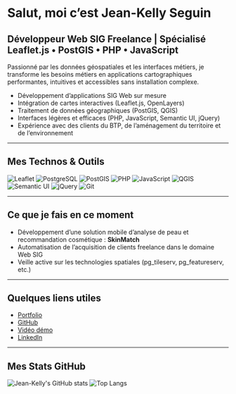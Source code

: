 # Salut, moi c’est Jean-Kelly Seguin

## Développeur Web SIG Freelance | Spécialisé Leaflet.js • PostGIS • PHP • JavaScript

Passionné par les données géospatiales et les interfaces métiers, je transforme les besoins métiers en applications cartographiques performantes, intuitives et accessibles sans installation complexe.

- Développement d’applications SIG Web sur mesure
- Intégration de cartes interactives (Leaflet.js, OpenLayers)
- Traitement de données géographiques (PostGIS, QGIS)
- Interfaces légères et efficaces (PHP, JavaScript, Semantic UI, jQuery)
- Expérience avec des clients du BTP, de l’aménagement du territoire et de l’environnement

---

## Mes Technos & Outils

![Leaflet](https://img.shields.io/badge/-Leaflet-199900?style=flat&logo=leaflet&logoColor=white)
![PostgreSQL](https://img.shields.io/badge/-PostgreSQL-336791?style=flat&logo=postgresql&logoColor=white)
![PostGIS](https://img.shields.io/badge/-PostGIS-0064a5?style=flat)
![PHP](https://img.shields.io/badge/-PHP-777BB4?style=flat&logo=php&logoColor=white)
![JavaScript](https://img.shields.io/badge/-JavaScript-F7DF1E?style=flat&logo=javascript&logoColor=black)
![QGIS](https://img.shields.io/badge/-QGIS-589632?style=flat&logo=qgis&logoColor=white)
![Semantic UI](https://img.shields.io/badge/-Semantic%20UI-35BDB2?style=flat)
![jQuery](https://img.shields.io/badge/-jQuery-0769AD?style=flat&logo=jquery&logoColor=white)
![Git](https://img.shields.io/badge/-Git-F05032?style=flat&logo=git&logoColor=white)

---

## Ce que je fais en ce moment

- Développement d’une solution mobile d’analyse de peau et recommandation cosmétique : **SkinMatch**
- Automatisation de l’acquisition de clients freelance dans le domaine Web SIG
- Veille active sur les technologies spatiales (pg_tileserv, pg_featureserv, etc.)

---

## Quelques liens utiles

- [Portfolio](https://portf0l.io/jksdev)
- [GitHub](https://github.com/john1340a)
- [Vidéo démo](https://youtu.be/4KyoW2YftOE?si=rHgBZvfD_NAmuS_c)
- [LinkedIn](https://fr.linkedin.com/in/jean-kelly-seguin-2202431a6)

---

## Mes Stats GitHub

![Jean-Kelly's GitHub stats](https://github-readme-stats.vercel.app/api?username=john1340a&show_icons=true&theme=radical)
![Top Langs](https://github-readme-stats.vercel.app/api/top-langs/?username=john1340a&layout=compact&theme=radical)
